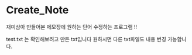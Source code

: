 # Create_Note
재미삼아 만들어본 메모장에 원하는 단어 수정하는 프로그램 !! 


test.txt 는 확인해보려고 만든 txt입니다 원하시면 다른 txt파일도 내용 변경 가능합니다.
